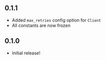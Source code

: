0.1.1
----------

- Added `max_retries` config option for `Client`
- All constants are now frozen

0.1.0
----------

- Initial release!
